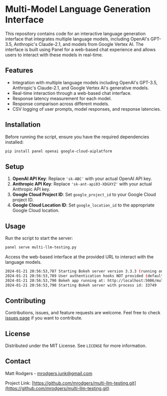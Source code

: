 # Multi-Model Language Generation Interface

This repository contains code for an interactive language generation interface that integrates multiple language models, including OpenAI's GPT-3.5, Anthropic's Claude-2.1, and models from Google Vertex AI. The interface is built using Panel for a web-based chat experience and allows users to interact with these models in real-time.

## Features

- Integration with multiple language models including OpenAI's GPT-3.5, Anthropic's Claude-2.1, and Google Vertex AI's generative models.
- Real-time interaction through a web-based chat interface.
- Response latency measurement for each model.
- Response comparison across different models.
- CSV logging of user prompts, model responses, and response latencies.

## Installation

Before running the script, ensure you have the required dependencies installed:

```bash
pip install panel openai google-cloud-aiplatform
```

## Setup

1. **OpenAI API Key**: Replace `'sk-ABC'` with your actual OpenAI API key.
2. **Anthropic API Key**: Replace `'sk-ant-api03-XDGXYZ'` with your actual Anthropic API key.
3. **Google Cloud Project ID**: Set `google_project_id` to your Google Cloud project ID.
4. **Google Cloud Location ID**: Set `google_location_id` to the appropriate Google Cloud location.

## Usage

Run the script to start the server:

```bash
panel serve multi-llm-testing.py 
```

Access the web-based interface at the provided URL to interact with the language models.

```bash
2024-01-21 20:56:53,787 Starting Bokeh server version 3.3.3 (running on Tornado 6.4)
2024-01-21 20:56:53,789 User authentication hooks NOT provided (default user enabled)
2024-01-21 20:56:53,790 Bokeh app running at: http://localhost:5006/multi-llm-testing
2024-01-21 20:56:53,790 Starting Bokeh server with process id: 33749
```

## Contributing

Contributions, issues, and feature requests are welcome. Feel free to check [issues page](https://github.com/mrodgers/multi-llm-testing/issues) if you want to contribute.

## License

Distributed under the MIT License. See `LICENSE` for more information.

## Contact

Matt Rodgers - mrodgers.junk@gmail.com

Project Link: [https://github.com/mrodgers/multi-llm-testing.git](https://github.com/mrodgers/multi-llm-testing.git)